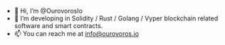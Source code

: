 - 👋 Hi, I’m @OurovorosIo
- 👀 I’m developing in Solidity / Rust / Golang / Vyper blockchain related software and smart contracts.
- 📫 You can reach me at info@ourovoros.io

<!---
OurovorosIo/OurovorosIo is a ✨ special ✨ repository because its `README.md` (this file) appears on your GitHub profile.
You can click the Preview link to take a look at your changes.
--->
